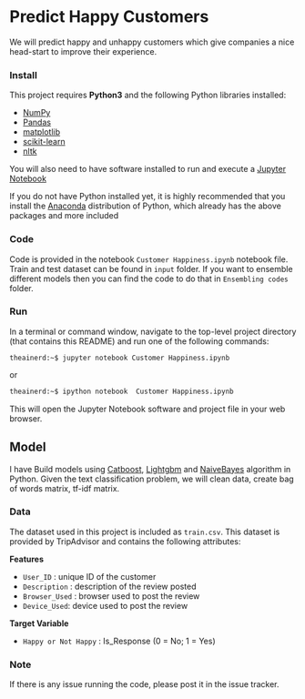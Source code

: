 # Predict Happy Customers

We will predict happy and unhappy customers which give companies a nice head-start to improve their experience.


### Install

This project requires **Python3** and the following Python libraries installed:

- [NumPy](http://www.numpy.org/)
- [Pandas](http://pandas.pydata.org)
- [matplotlib](http://matplotlib.org/)
- [scikit-learn](http://scikit-learn.org/stable/)
- [nltk](https://www.nltk.org/)

You will also need to have software installed to run and execute a [Jupyter Notebook](http://ipython.org/notebook.html)

If you do not have Python installed yet, it is highly recommended that you install the [Anaconda](http://continuum.io/downloads) distribution of Python, which already has the above packages and more included

### Code

Code is provided in the notebook `Customer Happiness.ipynb` notebook file. Train and test dataset can be found in `input` folder. If you want to ensemble different models then you can find the code to do that in `Ensembling codes` folder. 

### Run

In a terminal or command window, navigate to the top-level project directory (that contains this README) and run one of the following commands:

```console
theainerd:~$ jupyter notebook Customer Happiness.ipynb
```
or
```bash
theainerd:~$ ipython notebook  Customer Happiness.ipynb
```

This will open the Jupyter Notebook software and project file in your web browser.

## Model
I have Build models using [Catboost](https://github.com/Microsoft/LightGBM), [Lightgbm](https://github.com/catboost/catboost) and [NaiveBayes](https://en.wikipedia.org/wiki/Naive_Bayes_classifier) algorithm in Python. Given the text classification problem, we will clean data, create bag of words matrix, tf-idf matrix.

### Data

The dataset used in this project is included as `train.csv`. This dataset is provided by TripAdvisor and contains the following attributes:

**Features**
- `User_ID` :  unique ID of the customer
- `Description` : description of the review posted
- `Browser_Used` : browser used to post the review
- `Device_Used`: device used to post the review 


**Target Variable**
- `Happy or Not Happy` :  Is_Response (0 = No; 1 = Yes)

### Note
If there is any issue running the code, please post it in the issue tracker.
